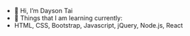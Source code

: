 - 👋 Hi, I’m Dayson Tai
- 🌱 Things that I am learning currently:
- HTML, CSS, Bootstrap, Javascript, jQuery, Node.js, React

<!-- - 
- 👀 I’m interested in ...

- 💞️ I’m looking to collaborate on ...
- 📫 How to reach me ... -->

<!---
DaysonTai1848/DaysonTai1848 is a ✨ special ✨ repository because its `README.md` (this file) appears on your GitHub profile.
You can click the Preview link to take a look at your changes.
--->
